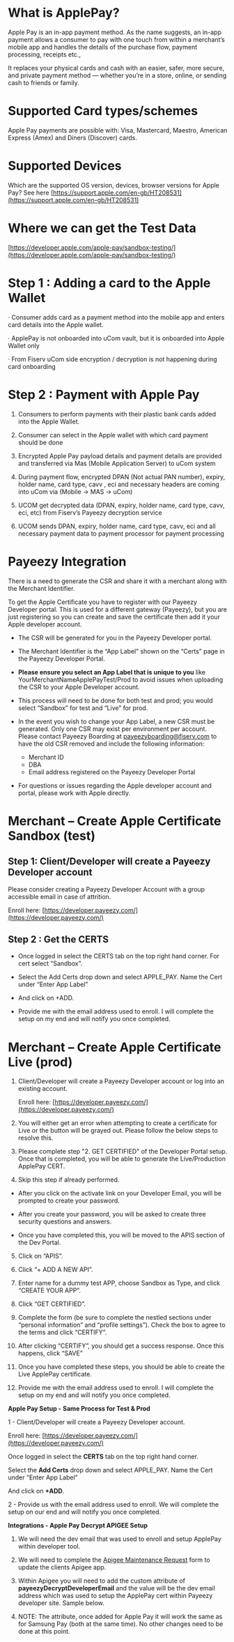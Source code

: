 # What is ApplePay?

Apple Pay is an in-app payment method. As the name suggests, an in-app payment allows a consumer to pay with one touch from within a merchant’s mobile app and handles the details of the purchase flow, payment processing, receipts etc.,

It replaces your physical cards and cash with an easier, safer, more secure, and private payment method — whether you’re in a store, online, or sending cash to friends or family.

# Supported Card types/schemes

Apple Pay payments are possible with: Visa, Mastercard, Maestro, American Express (Amex) and Diners (Discover) cards.

# Supported Devices

Which are the supported OS version, devices, browser versions for Apple Pay? See here [https://support.apple.com/en-gb/HT208531](https://support.apple.com/en-gb/HT208531)

# Where we can get the Test Data

[https://developer.apple.com/apple-pay/sandbox-testing/](https://developer.apple.com/apple-pay/sandbox-testing/)

# Step 1 : Adding a card to the Apple Wallet

·  Consumer adds card as a payment method into the mobile app and enters card details into the Apple wallet.

·  ApplePay is not onboarded into uCom vault, but it is onboarded into Apple Wallet only

·  From Fiserv uCom side encryption / decryption is not happening during card onboarding

# Step 2 : Payment with Apple Pay

1. Consumers to perform payments with their plastic bank cards added into the Apple Wallet.

2. Consumer can select in the Apple wallet with which card payment should be done

3. Encrypted Apple Pay payload details and payment details are provided and transferred via Mas (Mobile Application Server) to uCom system

4. During payment flow, encrypted DPAN (Not actual PAN number), expiry, holder name, card type, cavv , eci and necessary headers are coming into uCom via (Mobile -> MAS -> uCom)

5. UCOM get decrypted data (DPAN, expiry, holder name, card type, cavv, eci, etc) from Fiserv’s Payeezy decryption service

6. UCOM sends DPAN, expiry, holder name, card type, cavv, eci and all necessary payment data to payment processor for payment processing

# Payeezy Integration­­

There is a need to generate the CSR and share it with a merchant along with the Merchant Identifier.

To get the Apple Certificate you have to register with our Payeezy Developer portal. This is used for a different gateway (Payeezy), but you are just registering so you can create and save the certificate then add it your Apple developer account.

 - The CSR will be generated for you in the Payeezy Developer portal.

-  The Merchant Identifier is the “App Label” shown on the “Certs” page in the Payeezy Developer Portal.

-  **Please ensure you select an App Label that is unique to you** like YourMerchantNameApplePayTest/Prod to avoid issues when uploading the CSR to your Apple Developer account.

-  This process will need to be done for both test and prod; you would select “Sandbox” for test and “Live” for prod.

-  In the event you wish to change your App Label, a new CSR must be generated. Only one CSR may exist per environment per account. Please contact Payeezy Boarding at [payeezyboarding@fiserv.com](mailto:payeezyboarding@fiserv.com) to have the old CSR removed and include the following information:

	 - Merchant ID 
	 - DBA 
	 - Email address registered on the Payeezy Developer Portal

-  For questions or issues regarding the Apple developer account and portal, please work with Apple directly.

# Merchant – Create Apple Certificate Sandbox (test)

## Step 1: Client/Developer will create a Payeezy Developer account

Please consider creating a Payeezy Developer Account with a group accessible email in case of attrition.

Enroll here: [https://developer.payeezy.com/](https://developer.payeezy.com/)

## Step 2 : Get the CERTS

 - Once logged in select the CERTS tab on the top right hand corner. For cert select “Sandbox”.

- Select the Add Certs drop down and select APPLE_PAY. Name the Cert under “Enter App Label”

- And click on +ADD.

- Provide me with the email address used to enroll. I will complete the setup on my end and will notify you once completed.

# Merchant – Create Apple Certificate Live (prod)

1.  Client/Developer will create a Payeezy Developer account or log into an existing account.

    Enroll here:  [https://developer.payeezy.com/](https://developer.payeezy.com/)

2.  You will either get an error when attempting to create a certificate for Live or the button will be grayed out. Please follow the below steps to resolve this.

3.  Please complete step "2. GET CERTIFIED" of the Developer Portal setup. Once that is completed, you will be able to generate the Live/Production ApplePay CERT.

4.  Skip this step if already performed.

- After you click on the activate link on your Developer Email, you will be prompted to create your password.

-  After you create your password, you will be asked to create three security questions and answers.

- Once you have completed this, you will be moved to the APIS section of the Dev Portal.

5.  Click on “APIS”.

6.  Click “+ ADD A NEW API”.

7.  Enter name for a dummy test APP, choose Sandbox as Type, and click “CREATE YOUR APP”.

8.  Click “GET CERTIFIED”.

8.  Complete the form (be sure to complete the nestled sections under “personal information” and “profile settings”). Check the box to agree to the terms and click “CERTIFY”.

9.  After clicking “CERTIFY”, you should get a success response. Once this happens, click “SAVE”

10.  Once you have completed these steps, you should be able to create the Live ApplePay certificate.

11.  Provide me with the email address used to enroll. I will complete the setup on my end and will notify you once completed.

**Apple Pay Setup -** **Same Process for Test & Prod**

1 - Client/Developer will create a Payeezy Developer account.

Enroll here: [https://developer.payeezy.com/](https://developer.payeezy.com/)

Once logged in select the **CERTS** tab on the top right hand corner.

Select the **Add Certs** drop down and select APPLE_PAY. Name the Cert under “Enter App Label”

And click on **+ADD**.

2 - Provide us with the email address used to enroll. We will complete the setup on our end and will notify you once completed.

  
**Integrations - Apple Pay Decrypt APIGEE Setup**

1. We will need the dev email that was used to enroll and setup ApplePay within developer tool.

2. We will need to complete the [Apigee Maintenance Request](https://sharepoint.1dc.com/sites/ESD/BIA/BIAIM/BIAIMECOM/Lists/Apigee%20Maintenance%20Request/AllItems.aspx?Paged=TRUE&p_ID=134&PageFirstRow=121&&View=%7bF9F9ECDF-8881-46D4-A822-0AC04C466A06%7d&InitialTabId=Ribbon%2EList&VisibilityContext=WSSTabPersistence) form to update the clients Apigee app.

3. Within Apigee you will need to add the custom attribute of **payeezyDecryptDeveloperEmail** and the value will be the dev email address which was used to setup the ApplePay cert within Payeezy developer site. Sample below.

4. NOTE: The attribute, once added for Apple Pay it will work the same as for Samsung Pay (both at the same time). No other changes need to be done at this point.
